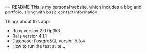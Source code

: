 == README
This is my personal website, which includes a blog and portfolio, along with basic contact information.

Things about this app:
* Ruby version 2.0.0p353
* Rails version 4.1.1
* Database: PostgreSQL version 9.3.4
* How to run the test suite...